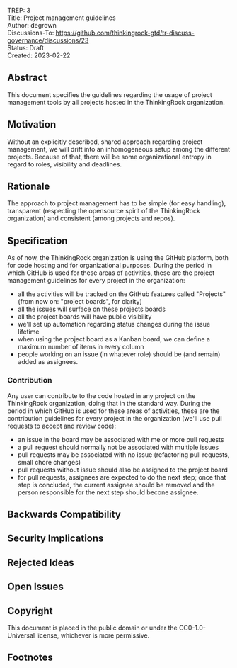 TREP: 3<br/>
Title: Project management guidelines<br/>
Author: degrown<br/>
Discussions-To: https://github.com/thinkingrock-gtd/tr-discuss-governance/discussions/23<br/>
Status: Draft<br/>
Created: 2023-02-22<br/>


## Abstract

This document specifies the guidelines regarding the usage of project management tools by all projects hosted in the ThinkingRock organization.


## Motivation

Without an explicitly described, shared approach regarding project management, we will drift into an inhomogeneous setup among the different projects.
Because of that, there will be some organizational entropy in regard to roles, visibility and deadlines. 


## Rationale

The approach to project management has to be simple (for easy handling), transparent (respecting the opensource spirit of the ThinkingRock organization) and consistent (among projects and repos).


## Specification

As of now, the ThinkingRock organization is using the GitHub platform, both for code hosting and for organizational purposes.
During the period in which GitHub is used for these areas of activities, these are the project management guidelines for every project in the organization: 

- all the activities will be tracked on the GitHub features called "Projects" (from now on: "project boards", for clarity)
- all the issues will surface on these projects boards
- all the project boards will have public visibility
- we'll set up automation regarding status changes during the issue lifetime
- when using the project board as a Kanban board, we can define a maximum number of items in every column
- people working on an issue (in whatever role) should be (and remain) added as assignees.

### Contribution
Any user can contribute to the code hosted in any project on the ThinkingRock organization, doing that in the standard way.
During the period in which GitHub is used for these areas of activities, these are the contribution guidelines for every project in the organization (we'll use pull requests to accept and review code): 

- an issue in the board may be associated with me or more pull requests
- a pull request should normally not be associated with multiple issues
- pull requests may be associated with no issue (refactoring pull requests, small chore changes)
- pull requests without issue should also be assigned to the project board
- for pull requests, assignees are expected to do the next step; once that step is concluded, the current assignee should be removed and the person responsible for the next step should becone assignee.



## Backwards Compatibility


## Security Implications


## Rejected Ideas


## Open Issues


## Copyright

This document is placed in the public domain or under the CC0-1.0-Universal license,
whichever is more permissive.


## Footnotes
